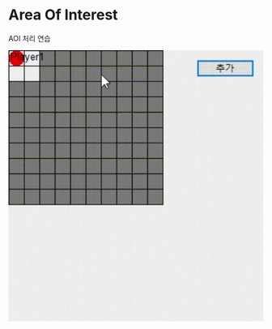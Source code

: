 
# Area Of Interest
AOI 처리 연습

![picture](https://github.com/EomTaeWook/AOI/blob/main/Resource/Output.gif)


